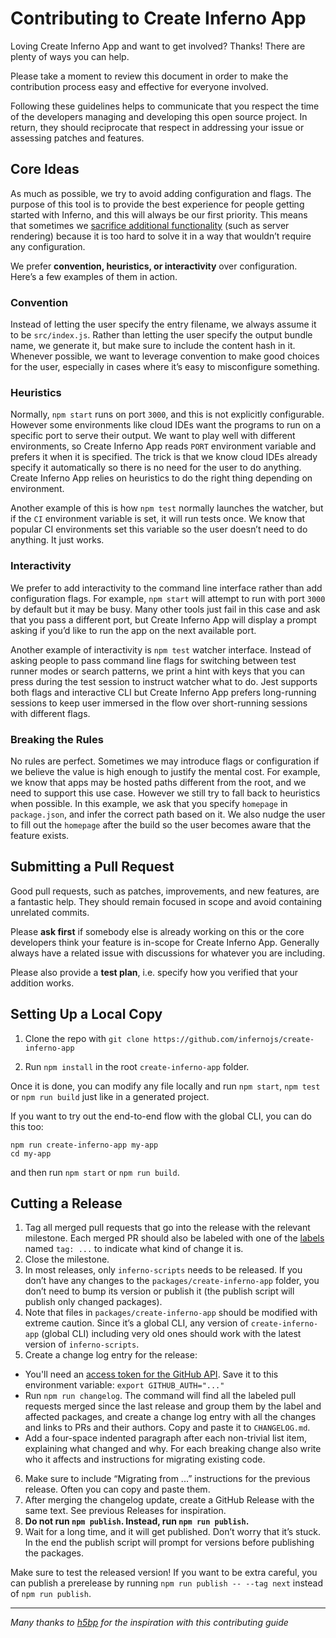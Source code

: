 # Contributing to Create Inferno App

Loving Create Inferno App and want to get involved? Thanks! There are plenty of ways you can help.

Please take a moment to review this document in order to make the contribution process easy and effective for everyone involved.

Following these guidelines helps to communicate that you respect the time of the developers managing and developing this open source project. In return, they should reciprocate that respect in addressing your issue or assessing patches and features.

## Core Ideas

As much as possible, we try to avoid adding configuration and flags. The purpose of this tool is to provide the best experience for people getting started with Inferno, and this will always be our first priority. This means that sometimes we [sacrifice additional functionality](https://gettingreal.37signals.com/ch05_Half_Not_Half_Assed.php) (such as server rendering) because it is too hard to solve it in a way that wouldn’t require any configuration.

We prefer **convention, heuristics, or interactivity** over configuration.  
Here’s a few examples of them in action.

### Convention

Instead of letting the user specify the entry filename, we always assume it to be `src/index.js`. Rather than letting the user specify the output bundle name, we generate it, but make sure to include the content hash in it. Whenever possible, we want to leverage convention to make good choices for the user, especially in cases where it’s easy to misconfigure something.

### Heuristics

Normally, `npm start` runs on port `3000`, and this is not explicitly configurable. However some environments like cloud IDEs want the programs to run on a specific port to serve their output. We want to play well with different environments, so Create Inferno App reads `PORT` environment variable and prefers it when it is specified. The trick is that we know cloud IDEs already specify it automatically so there is no need for the user to do anything. Create Inferno App relies on heuristics to do the right thing depending on environment.

Another example of this is how `npm test` normally launches the watcher, but if the `CI` environment variable is set, it will run tests once. We know that popular CI environments set this variable so the user doesn’t need to do anything. It just works.

### Interactivity

We prefer to add interactivity to the command line interface rather than add configuration flags. For example, `npm start` will attempt to run with port `3000` by default but it may be busy. Many other tools just fail in this case and ask that you pass a different port, but Create Inferno App will display a prompt asking if you’d like to run the app on the next available port.

Another example of interactivity is `npm test` watcher interface. Instead of asking people to pass command line flags for switching between test runner modes or search patterns, we print a hint with keys that you can press during the test session to instruct watcher what to do. Jest supports both flags and interactive CLI but Create Inferno App prefers long-running sessions to keep user immersed in the flow over short-running sessions with different flags.

### Breaking the Rules

No rules are perfect. Sometimes we may introduce flags or configuration if we believe the value is high enough to justify the mental cost. For example, we know that apps may be hosted paths different from the root, and we need to support this use case. However we still try to fall back to heuristics when possible. In this example, we ask that you specify `homepage` in `package.json`, and infer the correct path based on it. We also nudge the user to fill out the `homepage` after the build so the user becomes aware that the feature exists.

## Submitting a Pull Request

Good pull requests, such as patches, improvements, and new features, are a fantastic help. They should remain focused in scope and avoid containing unrelated commits.

Please **ask first** if somebody else is already working on this or the core developers think your feature is in-scope for Create Inferno App. Generally always have a related issue with discussions for whatever you are including.

Please also provide a **test plan**, i.e. specify how you verified that your addition works.

## Setting Up a Local Copy

1. Clone the repo with `git clone https://github.com/infernojs/create-inferno-app`

2. Run `npm install` in the root `create-inferno-app` folder.

Once it is done, you can modify any file locally and run `npm start`, `npm test` or `npm run build` just like in a generated project.

If you want to try out the end-to-end flow with the global CLI, you can do this too:

```
npm run create-inferno-app my-app
cd my-app
```

and then run `npm start` or `npm run build`.

## Cutting a Release

1. Tag all merged pull requests that go into the release with the relevant milestone. Each merged PR should also be labeled with one of the [labels](https://github.com/facebookincubator/create-react-app/labels) named `tag: ...` to indicate what kind of change it is.
2. Close the milestone.
3. In most releases, only `inferno-scripts` needs to be released. If you don’t have any changes to the `packages/create-inferno-app` folder, you don’t need to bump its version or publish it (the publish script will publish only changed packages).
4. Note that files in `packages/create-inferno-app` should be modified with extreme caution. Since it’s a global CLI, any version of `create-inferno-app` (global CLI) including very old ones should work with the latest version of `inferno-scripts`. 
5. Create a change log entry for the release:
  * You'll need an [access token for the GitHub API](https://help.github.com/articles/creating-an-access-token-for-command-line-use/). Save it to this environment variable: `export GITHUB_AUTH="..."`
  * Run `npm run changelog`. The command will find all the labeled pull requests merged since the last release and group them by the label and affected packages, and create a change log entry with all the changes and links to PRs and their authors. Copy and paste it to `CHANGELOG.md`.
  * Add a four-space indented paragraph after each non-trivial list item, explaining what changed and why. For each breaking change also write who it affects and instructions for migrating existing code.
6. Make sure to include “Migrating from ...” instructions for the previous release. Often you can copy and paste them.
7. After merging the changelog update, create a GitHub Release with the same text. See previous Releases for inspiration.
8. **Do not run `npm publish`. Instead, run `npm run publish`.**
9. Wait for a long time, and it will get published. Don’t worry that it’s stuck. In the end the publish script will prompt for versions before publishing the packages.

Make sure to test the released version! If you want to be extra careful, you can publish a prerelease by running `npm run publish -- --tag next` instead of `npm run publish`.

------------

*Many thanks to [h5bp](https://github.com/h5bp/html5-boilerplate/blob/master/CONTRIBUTING.md) for the inspiration with this contributing guide*
